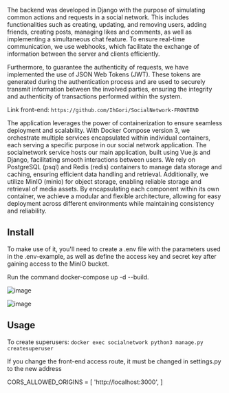 The backend was developed in Django with the purpose of simulating common actions and requests in a social network. This includes functionalities such as creating, updating, and removing users, adding friends, creating posts, managing likes and comments, as well as implementing a simultaneous chat feature. To ensure real-time communication, we use webhooks, which facilitate the exchange of information between the server and clients efficiently.

Furthermore, to guarantee the authenticity of requests, we have implemented the use of JSON Web Tokens (JWT). These tokens are generated during the authentication process and are used to securely transmit information between the involved parties, ensuring the integrity and authenticity of transactions performed within the system.

Link front-end: `https://github.com/IhGori/SocialNetwork-FRONTEND`

The application leverages the power of containerization to ensure seamless deployment and scalability. With Docker Compose version 3, we orchestrate multiple services encapsulated within individual containers, each serving a specific purpose in our social network application. The socialnetwork service hosts our main application, built using Vue.js and Django, facilitating smooth interactions between users. We rely on PostgreSQL (psql) and Redis (redis) containers to manage data storage and caching, ensuring efficient data handling and retrieval. Additionally, we utilize MinIO (minio) for object storage, enabling reliable storage and retrieval of media assets. By encapsulating each component within its own container, we achieve a modular and flexible architecture, allowing for easy deployment across different environments while maintaining consistency and reliability.

## Install
To make use of it, you'll need to create a .env file with the parameters used in the .env-example, as well as define the access key and secret key after gaining access to the MinIO bucket.

Run the command docker-compose up -d --build.

![image](https://github.com/IhGori/SocialNetwork-BACKEND-API/assets/73910233/3aab0e14-76f2-4e99-a192-84a95caa9214)


![image](https://github.com/IhGori/SocialNetwork-BACKEND-API/assets/73910233/467ecf0b-3581-4384-8cff-64962f53a6fa)


## Usage

To create superusers:
 `docker exec socialnetwork python3 manage.py createsuperuser`

If you change the front-end access route, it must be changed in settings.py to the new address

CORS_ALLOWED_ORIGINS = [
	'http://localhost:3000',
]
